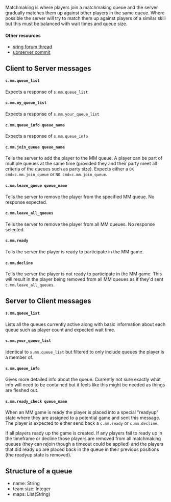 Matchmaking is where players join a matchmaking queue and the server gradually matches them up against other players in the same queue. Where possible the server will try to match them up against players of a similar skill but this must be balanced with wait times and queue size.

#### Other resources
- [sring forum thread](https://springrts.com/phpbb/viewtopic.php?f=71&t=33072)
- [ubrserver commit](https://github.com/spring/uberserver/compare/master...gajop:master)

## Client to Server messages
#### `c.mm.queue_list`
Expects a response of `s.mm.queue_list`

#### `c.mm.my_queue_list`
Expects a response of `s.mm.your_queue_list`

#### `c.mm.queue_info queue_name`
Expects a response of `s.mm.queue_info`

#### `c.mm.join_queue queue_name`
Tells the server to add the player to the MM queue. A player can be part of multiple queues at the same time (provided they and their party meet all criteria of the queues such as party size). Expects either a `OK cmd=c.mm.join_queue` or `NO cmd=c.mm.join_queue`.

#### `c.mm.leave_queue queue_name`
Tells the server to remove the player from the specified MM queue. No response expected.

#### `c.mm.leave_all_queues`
Tells the server to remove the player from all MM queues. No response selected.

#### `c.mm.ready`
Tells the server the player is ready to participate in the MM game.

#### `c.mm.decline`
Tells the server the player is not ready to participate in the MM game. This will result in the player being removed from all MM queues as if they'd sent `c.mm.leave_all_queues`.

## Server to Client messages
#### `s.mm.queue_list`
Lists all the queues currently active along with basic information about each queue such as player count and expected wait time.

#### `s.mm.your_queue_list`
Identical to `s.mm.queue_list` but filtered to only include queues the player is a member of.

#### `s.mm.queue_info`
Gives more detailed info about the queue. Currently not sure exactly what info will need to be contained but it feels like this might be needed as things are fleshed out.

#### `s.mm.ready_check queue_name`
When an MM game is ready the player is placed into a special "readyup" state where they are assigned to a potential game and sent this message. The player is expected to either send back a `c.mm.ready` or `c.mm.decline`.

If all players ready up the game is created. If any players fail to ready up in the timeframe or decline those players are removed from all matchmaking queues (they can rejoin though a timeout could be applied) and the players that did ready up are placed back in the queue in their previous positions (the readyup state is removed).

## Structure of a queue
- name: String
- team size: Integer
- maps: List(String)
